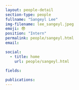 ```yaml
---
layout: people-detail
section-type: people
fullname: "Sangeyl Lee"
img-filename: lee_sangeyl.jpeg
emoji: 😎
position: "Intern"
permalink: people/sangeyl.html
email: 

social:
  - title: home
    url: people/sangeyl.html

fields:
    
publications:
---
```

